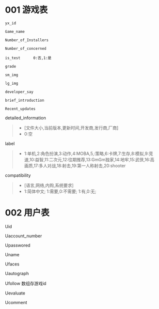 <!-- GmGm鼠数据库集合大纲 -->

# 001 游戏表
<!-- 01 游戏id -->
    yx_id
<!-- 02 游戏名称 -->
    Game_name
<!-- 03 安装人数 -->
    Number_of_Installers
<!-- 04 关注人数 -->
    Number_of_concerned
<!-- 05 是否测试 -->
    is_test      0:否,1:是
<!-- 06 评分 -->
    grade
<!-- 07 小图片 -->
    sm_img
<!-- 08 宣传大图 -->
    lg_img
<!-- 09 开发者的话 -->
    developer_say
<!-- 10 简介 -->
    brief_introduction
<!-- 11 最近更新 -->
    Recent_updates
<!-- 12 详细信息 -->
detailed_information
>* [文件大小,当前版本,更新时间,开发商,发行商,厂商]
>* 0:空
<!-- 13 标签 -->
label   
>* 1:单机,2:角色扮演,3:动作,4:MOBA,5,:策略,6:卡牌,7:生存,8:模拟,9:竞速,10:益智,11:二次元,12:往期推荐,13:GmGm独家,14:地牢,15:武侠,16:高画质,17:多人对战,18:射击,19:第一人称射击,20:shooter
<!-- 14 兼容性 -->
compatibility
>* [语言,网络,内购,系统要求]
>* 1:简体中文; 1:需要,0:不需要; 1:有,0:无;
# 002 用户表
<!-- 账号id -->
Uid
<!-- 用户账号 -->
Uaccount_number
<!-- 用户密码 -->
Upasswored
<!-- 用户名称 -->
Uname
<!-- 用户头像 -->
Ufaces
<!-- 个性签名 -->
Uautograph
<!-- 关注列表 -->
Ufollow     数组存游戏id
<!-- 评价列表 -->
Uevaluate
<!-- 评论列表 -->
Ucomment
